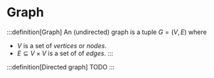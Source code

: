 # Graph

:::definition[Graph]
An (undirected) graph is a tuple $G = (V,E)$ where
- $V$ is a set of _vertices_ or _nodes_.
- $E \subseteq V \times V$ is a set of of _edges_.
:::

:::definition[Directed graph]
TODO
:::
